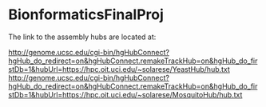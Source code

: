 # BionformaticsFinalProj

The link to the assembly hubs are located at:<br>

<l>http://genome.ucsc.edu/cgi-bin/hgHubConnect?hgHub_do_redirect=on&hgHubConnect.remakeTrackHub=on&hgHub_do_firstDb=1&hubUrl=https://hpc.oit.uci.edu/~solarese/YeastHub/hub.txt<br>
<l>http://genome.ucsc.edu/cgi-bin/hgHubConnect?hgHub_do_redirect=on&hgHubConnect.remakeTrackHub=on&hgHub_do_firstDb=1&hubUrl=https://hpc.oit.uci.edu/~solarese/MosquitoHub/hub.txt<br>
